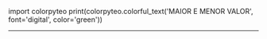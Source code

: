 import colorpyteo
print(colorpyteo.colorful_text('MAIOR E MENOR VALOR', font='digital', color='green'))

-------------------------------------------------------------------

